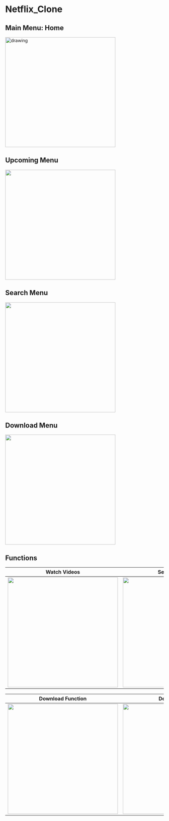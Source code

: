 # Netflix_Clone
## Main Menu: Home
<img src="https://user-images.githubusercontent.com/39005000/198377007-3b925a56-1cff-45c0-acaf-77ec38d942fc.png" alt="drawing" width="350"/>

## Upcoming Menu
<img src="https://user-images.githubusercontent.com/39005000/198378101-1ead46a3-e6ab-451b-9afa-d3109e7b0027.png" width="350"/>

## Search Menu
<img src="https://user-images.githubusercontent.com/39005000/198378282-0db0c1fe-1348-4864-b472-a9de5616bd12.png" width="350"/>

## Download Menu
<img src="https://user-images.githubusercontent.com/39005000/198377924-bf29d821-a304-4a50-b741-ac8d7450bb45.png" width="350"/>

## Functions

|Watch Videos|Search Function|
|-------------------|-----------------|
|<img src="https://user-images.githubusercontent.com/39005000/198379388-4d3c37aa-dbae-49d2-9d54-9b42a8fee03c.png" width="350"/>|<img src="https://user-images.githubusercontent.com/39005000/198379638-642c8833-d70e-4c15-a669-f2b0cac71eab.png" width="350"/>|

|Download Function|Delete Function|
|-------------------|-----------------|
|<img src="https://user-images.githubusercontent.com/39005000/198378680-ed2e78aa-c964-4529-a0a4-2ee8b21b6868.png" width="350"/>|<img src="https://user-images.githubusercontent.com/39005000/198378870-13576300-cb36-431c-a71e-b7b5cec3e140.png" width="350"/>|
